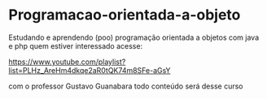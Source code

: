 # Programacao-orientada-a-objeto

Estudando e aprendendo (poo) programação orientada a objetos 
com java e php quem estiver interessado acesse:

https://www.youtube.com/playlist?list=PLHz_AreHm4dkqe2aR0tQK74m8SFe-aGsY

com o professor Gustavo Guanabara
todo conteúdo será desse curso 
